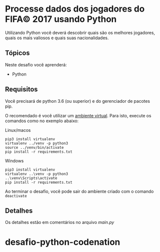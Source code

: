 # Processe dados dos jogadores do FIFA© 2017 usando Python

Utilizando Python você deverá descobrir quais são os melhores jogadores, quais os mais valiosos e quais suas nacionalidades.

## Tópicos

Neste desafio você aprenderá:

- Python

## Requisitos

Você precisará de python 3.6 (ou superior) e do gerenciador de pacotes pip.

O recomendado é você utilizar um [ambiente virtual](https://pythonacademy.com.br/blog/python-e-virtualenv-como-programar-em-ambientes-virtuais). Para isto, execute os comandos como no exemplo abaixo:

Linux/macos

    pip3 install virtualenv
    virtualenv ../venv -p python3
    source ../venv/bin/activate 
    pip install -r requirements.txt

Windows

    pip3 install virtualenv
    virtualenv ..\venv -p python3
    ..\venv\Scripts\activate
    pip install -r requirements.txt


Ao terminar o desafio, você pode sair do ambiente criado com o comando `deactivate`

## Detalhes

Os detalhes estão em comentários no arquivo _main.py_
# desafio-python-codenation
